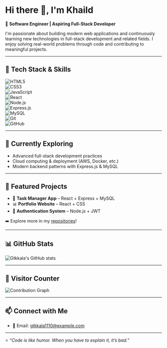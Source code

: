 # Hi there 👋, I'm Khaild  

🚀 **Software Engineer | Aspiring Full-Stack Developer**  

I'm passionate about building modern web applications and continuously learning new technologies in full-stack development and related fields. I enjoy solving real-world problems through code and contributing to meaningful projects.  

---

## 🔧 Tech Stack & Skills  
![HTML5](https://img.shields.io/badge/HTML5-E34F26?style=for-the-badge&logo=html5&logoColor=white)  
![CSS3](https://img.shields.io/badge/CSS3-1572B6?style=for-the-badge&logo=css3&logoColor=white)  
![JavaScript](https://img.shields.io/badge/JavaScript-F7DF1E?style=for-the-badge&logo=javascript&logoColor=black)  
![React](https://img.shields.io/badge/React-20232A?style=for-the-badge&logo=react&logoColor=61DAFB)  
![Node.js](https://img.shields.io/badge/Node.js-43853D?style=for-the-badge&logo=node.js&logoColor=white)  
![Express.js](https://img.shields.io/badge/Express.js-404D59?style=for-the-badge)  
![MySQL](https://img.shields.io/badge/MySQL-005C84?style=for-the-badge&logo=mysql&logoColor=white)  
![Git](https://img.shields.io/badge/Git-F05032?style=for-the-badge&logo=git&logoColor=white)  
![GitHub](https://img.shields.io/badge/GitHub-100000?style=for-the-badge&logo=github&logoColor=white)  

---

## 🌱 Currently Exploring  
- Advanced full-stack development practices  
- Cloud computing & deployment (AWS, Docker, etc.)  
- Modern backend patterns with Express.js & MySQL  

---

## 📂 Featured Projects  
- 📝 **Task Manager App** – React + Express + MySQL  
- 📊 **Portfolio Website** – React + CSS  
- 🔐 **Authentication System** – Node.js + JWT  

➡️ Explore more in my [repositories](https://github.com/Gtkkala?tab=repositories)!  

---

## 📊 GitHub Stats  
![Gtkkala's GitHub stats](https://github-readme-stats-git-masterrstaa-rickstaa.vercel.app/api?username=Gtkkala&show_icons=true&theme=radical)

---

## 👀 Visitor Counter  
![Contribution Graph](https://github-readme-activity-graph.vercel.app/graph?username=Gtkkala&theme=radical)
 
---

## 📫 Connect with Me  
- 📧 Email: gtkkala1110@example.com  

---

⭐️ _“Code is like humor. When you have to explain it, it’s bad.”_  
